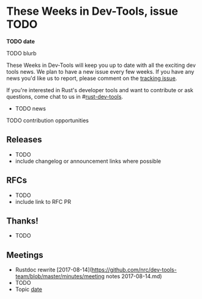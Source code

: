 # These Weeks in Dev-Tools, issue TODO

**TODO date**

TODO blurb

These Weeks in Dev-Tools will keep you up to date with all the exciting dev
tools news. We plan to have a new issue every few weeks. If you have any news
you'd like us to report, please comment on the [tracking issue](https://github.com/nrc/dev-tools-team/issues/TODO).

If you're interested in Rust's developer tools and want to contribute or ask
questions, come chat to us in #[rust-dev-tools](irc://moznet/rust-dev-tools).


* TODO news

TODO contribution opportunities


## Releases

* TODO
* include changelog or announcement links where possible


## RFCs

* TODO
* include link to RFC PR


## Thanks!

* TODO


## Meetings

* Rustdoc rewrite [2017-08-14](https://github.com/nrc/dev-tools-team/blob/master/minutes/meeting notes 2017-08-14.md)
* TODO
* Topic [date](https://github.com/nrc/dev-tools-team/blob/master/minutes/TODO.md)

